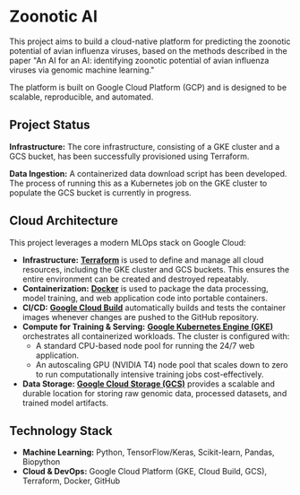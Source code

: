 # Zoonotic AI

This project aims to build a cloud-native platform for predicting the zoonotic potential of avian influenza viruses, based on the methods described in the paper "An AI for an AI: identifying zoonotic potential of avian influenza viruses via genomic machine learning."

The platform is built on Google Cloud Platform (GCP) and is designed to be scalable, reproducible, and automated.

## Project Status

**Infrastructure:** The core infrastructure, consisting of a GKE cluster and a GCS bucket, has been successfully provisioned using Terraform.

**Data Ingestion:** A containerized data download script has been developed. The process of running this as a Kubernetes job on the GKE cluster to populate the GCS bucket is currently in progress.

## Cloud Architecture

This project leverages a modern MLOps stack on Google Cloud:

*   **Infrastructure:** [**Terraform**](https://www.terraform.io/) is used to define and manage all cloud resources, including the GKE cluster and GCS buckets. This ensures the entire environment can be created and destroyed repeatably.
*   **Containerization:** [**Docker**](https://www.docker.com/) is used to package the data processing, model training, and web application code into portable containers.
*   **CI/CD:** [**Google Cloud Build**](https://cloud.google.com/build) automatically builds and tests the container images whenever changes are pushed to the GitHub repository.
*   **Compute for Training & Serving:** [**Google Kubernetes Engine (GKE)**](https://cloud.google.com/kubernetes-engine) orchestrates all containerized workloads. The cluster is configured with:
    *   A standard CPU-based node pool for running the 24/7 web application.
    *   An autoscaling GPU (NVIDIA T4) node pool that scales down to zero to run computationally intensive training jobs cost-effectively.
*   **Data Storage:** [**Google Cloud Storage (GCS)**](https://cloud.google.com/storage) provides a scalable and durable location for storing raw genomic data, processed datasets, and trained model artifacts.

## Technology Stack

*   **Machine Learning:** Python, TensorFlow/Keras, Scikit-learn, Pandas, Biopython
*   **Cloud & DevOps:** Google Cloud Platform (GKE, Cloud Build, GCS), Terraform, Docker, GitHub
